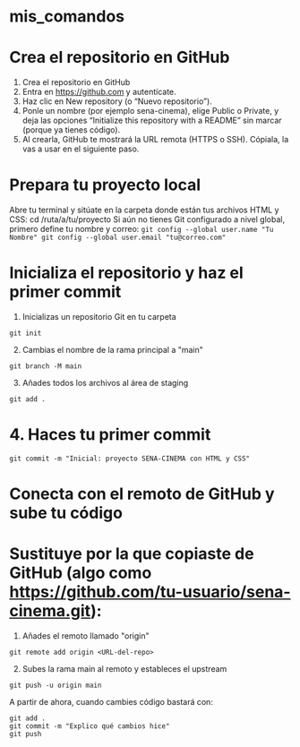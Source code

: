 # mis_comandos
# Crea el repositorio en GitHub
  1. Crea el repositorio en GitHub
  2. Entra en https://github.com y autentícate.
  3. Haz clic en New repository (o “Nuevo repositorio”).
  4. Ponle un nombre (por ejemplo sena-cinema), elige Public o Private, y deja las opciones “Initialize this repository with a README” sin marcar (porque ya tienes código).
  5. Al crearla, GitHub te mostrará la URL remota (HTTPS o SSH). Cópiala, la vas a usar en el siguiente paso.

# Prepara tu proyecto local
   Abre tu terminal y sitúate en la carpeta donde están tus archivos HTML y CSS:
   cd /ruta/a/tu/proyecto
   Si aún no tienes Git configurado a nivel global, primero define tu nombre y correo:
    ```
   git config --global user.name "Tu Nombre"
   git config --global user.email "tu@correo.com"
    ```

# Inicializa el repositorio y haz el primer commit
   1. Inicializas un repositorio Git en tu carpeta
   
   ```
   git init
   ```

   2. Cambias el nombre de la rama principal a "main"
   ```
   git branch -M main
   ```
    
   3. Añades todos los archivos al área de staging
   ```
   git add .
   ```
    
   # 4. Haces tu primer commit
   ```
   git commit -m "Inicial: proyecto SENA-CINEMA con HTML y CSS"
   ```
   
# Conecta con el remoto de GitHub y sube tu código
# Sustituye <URL-del-repo> por la que copiaste de GitHub (algo como https://github.com/tu-usuario/sena-cinema.git):

 1. Añades el remoto llamado "origin"
 ```
 git remote add origin <URL-del-repo>
 ```

 2. Subes la rama main al remoto y estableces el upstream
 ```
 git push -u origin main
```

 A partir de ahora, cuando cambies código bastará con:
 ```
 git add .
 git commit -m "Explico qué cambios hice"
 git push
```
